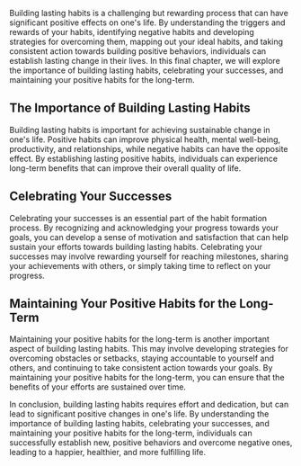 

Building lasting habits is a challenging but rewarding process that can have significant positive effects on one's life. By understanding the triggers and rewards of your habits, identifying negative habits and developing strategies for overcoming them, mapping out your ideal habits, and taking consistent action towards building positive behaviors, individuals can establish lasting change in their lives. In this final chapter, we will explore the importance of building lasting habits, celebrating your successes, and maintaining your positive habits for the long-term.

The Importance of Building Lasting Habits
-----------------------------------------

Building lasting habits is important for achieving sustainable change in one's life. Positive habits can improve physical health, mental well-being, productivity, and relationships, while negative habits can have the opposite effect. By establishing lasting positive habits, individuals can experience long-term benefits that can improve their overall quality of life.

Celebrating Your Successes
--------------------------

Celebrating your successes is an essential part of the habit formation process. By recognizing and acknowledging your progress towards your goals, you can develop a sense of motivation and satisfaction that can help sustain your efforts towards building lasting habits. Celebrating your successes may involve rewarding yourself for reaching milestones, sharing your achievements with others, or simply taking time to reflect on your progress.

Maintaining Your Positive Habits for the Long-Term
--------------------------------------------------

Maintaining your positive habits for the long-term is another important aspect of building lasting habits. This may involve developing strategies for overcoming obstacles or setbacks, staying accountable to yourself and others, and continuing to take consistent action towards your goals. By maintaining your positive habits for the long-term, you can ensure that the benefits of your efforts are sustained over time.

In conclusion, building lasting habits requires effort and dedication, but can lead to significant positive changes in one's life. By understanding the importance of building lasting habits, celebrating your successes, and maintaining your positive habits for the long-term, individuals can successfully establish new, positive behaviors and overcome negative ones, leading to a happier, healthier, and more fulfilling life.
